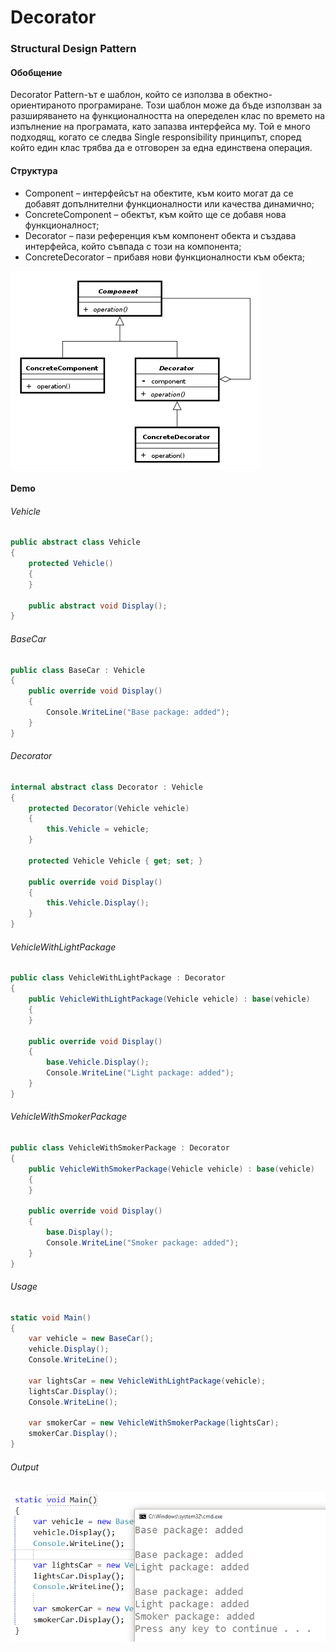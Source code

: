 # Decorator
### Structural Design Pattern

#### Обобщение
Decorator Pattern-ът е шаблон, който се използва в обектно-ориентираното програмиране. Този шаблон може да бъде използван за разширяването на функционалността на опеределен клас по времето на изпълнение на програмата, като запазва интерфейса му. Той е много подходящ, когато се следва Single responsibility принципът, според който един клас трябва да е отговорен за една единствена операция.

#### Структура
* Component – интерфейсът на обектите, към които могат да се добавят допълнителни функционалности или качества динамично;
* ConcreteComponent – обектът, към който ще се добавя нова функционалност;
* Decorator – пази референция към компонент обекта и създава интерфейса, който съвпада с този на компонента;
* ConcreteDecorator – прибавя нови функционалности към обекта;

![pattern structure](Images/Decorator-Structure.png)

#### Demo
###### Vehicle
~~~c#
public abstract class Vehicle
{
    protected Vehicle()
    {
    }

    public abstract void Display();
}
~~~

###### BaseCar
~~~c#
public class BaseCar : Vehicle
{
    public override void Display()
    {
        Console.WriteLine("Base package: added");
    }
}
~~~

###### Decorator
~~~c#
internal abstract class Decorator : Vehicle
{
    protected Decorator(Vehicle vehicle)
    {
        this.Vehicle = vehicle;
    }

    protected Vehicle Vehicle { get; set; }

    public override void Display()
    {
        this.Vehicle.Display();
    }
}
~~~

###### VehicleWithLightPackage
~~~c#
public class VehicleWithLightPackage : Decorator
{
    public VehicleWithLightPackage(Vehicle vehicle) : base(vehicle)
    {
    }

    public override void Display()
    {
        base.Vehicle.Display();
        Console.WriteLine("Light package: added");
    }
}
~~~

###### VehicleWithSmokerPackage
~~~c#
public class VehicleWithSmokerPackage : Decorator
{
    public VehicleWithSmokerPackage(Vehicle vehicle) : base(vehicle)
    {
    }

    public override void Display()
    {
        base.Display();
        Console.WriteLine("Smoker package: added");
    }
}
~~~

###### Usage
~~~c#
static void Main()
{
    var vehicle = new BaseCar();
    vehicle.Display();
    Console.WriteLine();

    var lightsCar = new VehicleWithLightPackage(vehicle);
    lightsCar.Display();
    Console.WriteLine();

    var smokerCar = new VehicleWithSmokerPackage(lightsCar);
    smokerCar.Display();
}
~~~

###### Output
![demo output](Images/Decorator-Output.png)
